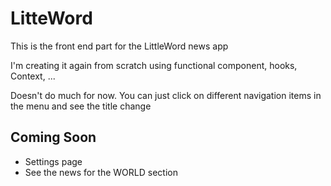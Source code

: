 # LitteWord

This is the front end part for the LittleWord news app

I'm creating it again from scratch using functional component, hooks, Context, ...

Doesn't do much for now. You can just click on different navigation items in the menu and see the title change

## Coming Soon
- Settings page
- See the news for the WORLD section